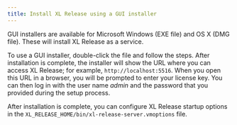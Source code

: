 ```yaml
---
title: Install XL Release using a GUI installer
---
```


GUI installers are available for Microsoft Windows (EXE file) and OS X (DMG file). These will install XL Release as a service.

To use a GUI installer, double-click the file and follow the steps. After installation is complete, the installer will show the URL where you can access XL Release; for example, `http://localhost:5516`. When you open this URL in a browser, you will be prompted to enter your license key. You can then log in with the user name *admin* and the password that you provided during the setup process.

After installation is complete, you can configure XL Release startup options in the `XL_RELEASE_HOME/bin/xl-release-server.vmoptions` file.
